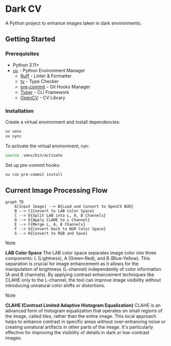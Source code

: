 # Dark CV

A Python project to enhance images taken in dark environments.

## Getting Started

### Prerequisites

- Python 3.11+
- [uv](https://github.com/astral-sh/uv) - Python Environment Manager
  - [Ruff](https://github.com/astral-sh/ruff) - Linter & Formatter
  - [ty](https://github.com/davidvujic/ty) - Type Checker
  - [pre-commit](https://pre-commit.com) - Git Hooks Manager
  - [Typer](https://typer.tiangolo.com) - CLI Framework
  - [OpenCV](https://opencv.org) - CV Library

### Installation

Create a virtual environment and install dependencies:

```bash
uv venv
uv sync
```

To activate the virtual environment, run:

```bash
source .venv/bin/activate
```

Set up pre-commit hooks:

```bash
uv run pre-commit install
```

## Current Image Processing Flow

```mermaid
graph TD
    A[Input Image] --> B{Load and Convert to OpenCV BGR}
    B --> C{Convert to LAB Color Space}
    C --> D{Split LAB into L, A, B Channels}
    D --> E{Apply CLAHE to L Channel}
    E --> F{Merge L, A, B Channels}
    F --> G{Convert back to BGR Color Space}
    G --> H{Convert to RGB and Save}
```

> [!NOTE]
> **LAB Color Space**
> The LAB color space separates image color into three components: L (Lightness), A (Green-Red), and B (Blue-Yellow).
> This separation is crucial for image enhancement as it allows for the manipulation of brightness (L-channel) independently of color information (A and B channels).
> By applying contrast enhancement techniques like CLAHE only to the L-channel, the tool can improve image visibility without introducing unnatural color shifts or distortions.

> [!NOTE]
> **CLAHE (Contrast Limited Adaptive Histogram Equalization)**
> CLAHE is an advanced form of histogram equalization that operates on small regions of the image, called tiles, rather than the entire image.
> This local approach helps to enhance contrast in specific areas without over-enhancing noise or creating unnatural artifacts in other parts of the image.
> It's particularly effective for improving the visibility of details in dark or low-contrast images.
